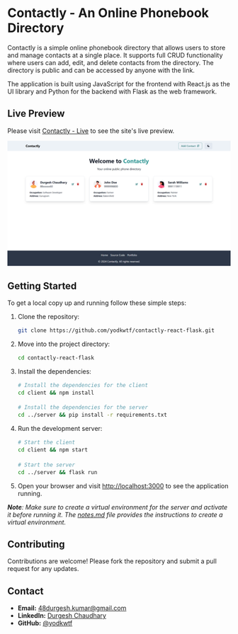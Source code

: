# Contactly - An Online Phonebook Directory

Contactly is a simple online phonebook directory that allows users to store and manage contacts at a single place. It supports full CRUD functionality where users can add, edit, and delete contacts from the directory. The directory is public and can be accessed by anyone with the link.

The application is built using JavaScript for the frontend with React.js as the UI library and Python for the backend with Flask as the web framework.

## Live Preview

Please visit [Contactly - Live](https://contactly-bjxv.onrender.com) to see the site's live preview.

![Contactly Preview](./client/public/cover.png)

## Getting Started

To get a local copy up and running follow these simple steps:

1. Clone the repository:

   ```bash
   git clone https://github.com/yodkwtf/contactly-react-flask.git
   ```

2. Move into the project directory:

   ```bash
   cd contactly-react-flask
   ```

3. Install the dependencies:

   ```bash
   # Install the dependencies for the client
   cd client && npm install

   # Install the dependencies for the server
   cd ../server && pip install -r requirements.txt
   ```

4. Run the development server:

   ```bash
   # Start the client
   cd client && npm start

   # Start the server
   cd ../server && flask run
   ```

5. Open your browser and visit [http://localhost:3000](http://localhost:3000) to see the application running.

_**Note**: Make sure to create a virtual environment for the server and activate it before running it. The [notes.md](./notes.md) file provides the instructions to create a virtual environment._

## Contributing

Contributions are welcome! Please fork the repository and submit a pull request for any updates.

## Contact

- **Email:** [48durgesh.kumar@gmail.com](mailto:48durgesh.kumar@gmail.com)
- **LinkedIn:** [Durgesh Chaudhary](https://www.linkedin.com/in/durgesh-chaudhary/)
- **GitHub:** [@yodkwtf](https://github.com/yodkwtf)

